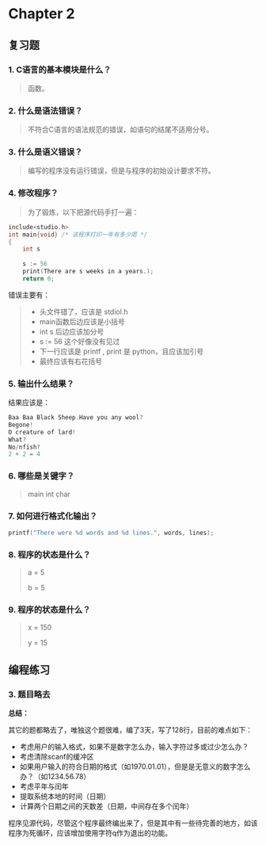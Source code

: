 # Chapter  2

## 复习题

### 1. C语言的基本模块是什么？

> 函数。

### 2. 什么是语法错误？

> 不符合C语言的语法规范的错误，如语句的结尾不适用分号。

### 3. 什么是语义错误？

> 编写的程序没有运行错误，但是与程序的初始设计要求不符。

### 4. 修改程序？

> 为了锻炼，以下把源代码手打一遍：

```c
include<studio.h>
int main{void} /* 该程序打印一年有多少周 */
{
    int s
        
    s := 56
    print(There are s weeks in a years.);
    return 0;
```

错误主要有：

> - 头文件错了，应该是 stdiol.h
> - main函数后边应该是小括号
> - int s 后边应该加分号
> - s := 56 这个好像没有见过
> - 下一行应该是 printf , print 是 python，且应该加引号
> - 最终应该有右花括号

### 5. 输出什么结果？

结果应该是：

```c
Baa Baa Black Sheep.Have you any wool?
Begone!
O creature of lard!
What?
No/nfish?
2 + 2 = 4
```

### 6. 哪些是关键字？

> main  int  char 

### 7. 如何进行格式化输出？

```c
printf("There were %d words and %d lines.", words, lines);
```

### 8. 程序的状态是什么？

> a = 5 
>
> b = 5

### 9. 程序的状态是什么？

> x = 150
>
> y = 15

## 编程练习

### 3. 题目略去

**总结：**

其它的题都略去了，唯独这个题很难，编了3天，写了128行，目前的难点如下：

- 考虑用户的输入格式，如果不是数字怎么办，输入字符过多或过少怎么办？
- 考虑清除scanf的缓冲区
- 如果用户输入的符合日期的格式（如1970.01.01），但是是无意义的数字怎么办？（如1234.56.78）
- 考虑平年与闰年
- 提取系统本地的时间（日期）
- 计算两个日期之间的天数差（日期，中间存在多个闰年）

程序见源代码，尽管这个程序最终编出来了，但是其中有一些待完善的地方，如该程序为死循环，应该增加使用字符q作为退出的功能。